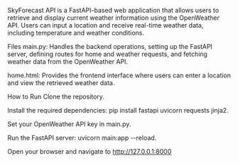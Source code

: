 SkyForecast API is a FastAPI-based web application that allows users to retrieve and display current weather information using the OpenWeather API. Users can input a location and receive real-time weather data, including temperature and weather conditions.

Files
main.py: Handles the backend operations, setting up the FastAPI server, defining routes for home and weather requests, and fetching weather data from the OpenWeather API.

home.html: Provides the frontend interface where users can enter a location and view the retrieved weather data.

How to Run
Clone the repository.

Install the required dependencies: pip install fastapi uvicorn requests jinja2.

Set your OpenWeather API key in main.py.

Run the FastAPI server: uvicorn main:app --reload.

Open your browser and navigate to http://127.0.0.1:8000
